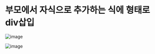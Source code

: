 # 부모에서 자식으로 추가하는 식에 형태로 div삽입

![image](https://user-images.githubusercontent.com/85022962/127069451-5c4d5a39-ba4c-47a6-b0b7-946d47396f56.png)

![image](https://user-images.githubusercontent.com/85022962/127069491-9fc4197e-fc98-400a-a1ca-710aaf228816.png)
